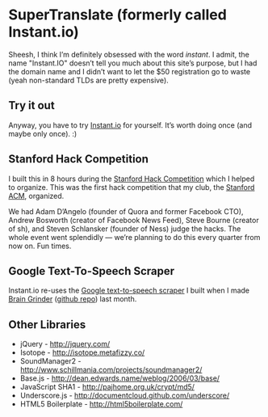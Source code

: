 # SuperTranslate (formerly called Instant.io)

Sheesh, I think I’m definitely obsessed with the word *instant*. I admit, the name "Instant.IO" doesn’t tell you much about this site’s purpose, but I had the domain name and I didn’t want to let the $50 registration go to waste (yeah non-standard TLDs are pretty expensive).

## Try it out

Anyway, you have to try [Instant.io](http://instant.io) for yourself. It’s worth doing once (and maybe only once). :)

## Stanford Hack Competition

I built this in 8 hours during the [Stanford Hack Competition](http://stanfordacm.com/2011/05/hack-competition-results/) which I helped to organize. This was the first hack competition that my club, the [Stanford ACM](http://stanfordacm.com), organized.

We had Adam D’Angelo (founder of Quora and former Facebook CTO), Andrew Bosworth (creator of Facebook News Feed), Steve Bourne (creator of sh), and Steven Schlansker (founder of Ness) judge the hacks. The whole event went splendidly — we’re planning to do this every quarter from now on. Fun times.

## Google Text-To-Speech Scraper

Instant.io re-uses the [Google text-to-speech scraper](https://github.com/feross/BrainGrinder.com/blob/master/server/server.py) I built when I made [Brain Grinder](http://braingrinder.com) ([github repo](https://github.com/feross/BrainGrinder.com)) last month.

## Other Libraries

* jQuery - <http://jquery.com/>
* Isotope - <http://isotope.metafizzy.co/>
* SoundManager2 - <http://www.schillmania.com/projects/soundmanager2/>
* Base.js - <http://dean.edwards.name/weblog/2006/03/base/>
* JavaScript SHA1 - <http://pajhome.org.uk/crypt/md5/>
* Underscore.js - <http://documentcloud.github.com/underscore/>
* HTML5 Boilerplate - <http://html5boilerplate.com/>

